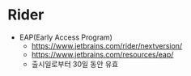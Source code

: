# Rider

- EAP(Early Access Program)
  - <https://www.jetbrains.com/rider/nextversion/>
  - <https://www.jetbrains.com/resources/eap/>
  - 출시일로부터 30일 동안 유효